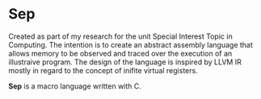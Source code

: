 # Sep

Created as part of my research for the unit Special Interest Topic in Computing. The intention is to create an abstract assembly language that allows memory to be observed and traced over the execution of an illustraive program. The design of the language is inspired by LLVM IR mostly in regard to the concept of inifite virtual registers.

**Sep** is a macro language written with C.

